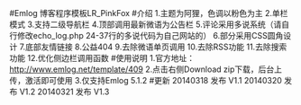 #Emlog 博客程序模板LR_PinkFox
#介绍
        1.主题为阿狸，色调以粉色为主
        2.单栏模式
        3.支持二级导航栏
        4.顶部调用最新微语为公告栏
        5.评论采用多说系统（请自行修改echo_log.php 24-37行的多说代码为自己网站的）
        6.部分采用CSS圆角设计
        7.底部友情链接
        8.公益404
        9.去除微语单页调用
        10.去除RSS功能
        11.去除搜索功能
        12.优化侧边栏调用函数
#使用说明
        1.官方地址：http://www.emlog.net/template/409
        2.点击右侧Download zip下载，后台上传，激活即可使用
        3.仅支持Emlog 5.1.2
#更新
        20140318 发布 V1.1
        20140320 发布 V1.2
        20140321 发布 V1.3
